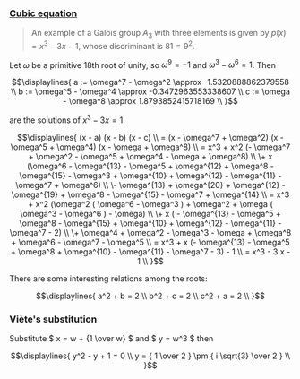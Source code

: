 ### [Cubic equation](https://en.wikipedia.org/wiki/Cubic_equation)

> An example of a Galois group $A_3$ with three elements is given by $p(x) = x^3 − 3x − 1$, whose discriminant is $81 = 9^2$.

Let $\omega$ be a primitive 18th root of unity,
so $\omega^9 = -1$
and
$\omega^3 - \omega^6 = 1$. Then


$$\displaylines{
a := \omega^7 - \omega^2 \approx -1.5320888862379558 \\
b := \omega^5 - \omega^4 \approx -0.3472963553338607 \\
c := \omega - \omega^8 \approx 1.8793852415718169 \\
}$$

are the solutions of $x^3 − 3x = 1$.

$$\displaylines{ (x - a) (x - b) (x - c) \\
= (x - \omega^7 + \omega^2) (x - \omega^5 + \omega^4) (x - \omega + \omega^8) \\
= x^3 + x^2 (- \omega^7 + \omega^2 - \omega^5 + \omega^4 - \omega + \omega^8) \\
\+ x (\omega^6 - \omega^{13} - \omega^5 + \omega^{12} + \omega^8 - \omega^{15} - \omega^3 + \omega^{10} + \omega^{12} - \omega^{11} - \omega^7 + \omega^6) \\
\- \omega^{13} + \omega^{20} + \omega^{12} - \omega^{19} + \omega^8 - \omega^{15} - \omega^7 + \omega^{14} \\
= x^3 + x^2 (\omega^2 ( \omega^6 - \omega^3 ) + \omega^2 + \omega ( \omega^3 - \omega^6 ) - \omega) \\
\+ x ( - \omega^{13} - \omega^5 + \omega^8 - \omega^{15} + \omega^{10} + \omega^{12} - \omega^{11} - \omega^7 - 2) \\
\+ \omega^4 + \omega^2 - \omega^3 - \omega + \omega^8 + \omega^6 - \omega^7 - \omega^5 \\
= x^3 + x (- \omega^{13} - \omega^5 + \omega^8 + \omega^{10} - \omega^{11} - \omega^7 - 3) - 1 \\
= x^3 - 3 x - 1 \\
}$$

There are some interesting relations among the roots:

$$\displaylines{
a^2 + b = 2 \\
b^2 + c = 2 \\
c^2 + a = 2 \\
}$$

### Viète's substitution

Substitute $ x = w + {1 \over w} $ 
and $ y = w^3 $ 
then

$$\displaylines{ 
y^2 - y + 1 = 0 \\
y = { 1 \over 2 } \pm { i \sqrt{3} \over 2 } \\
}$$

